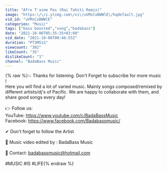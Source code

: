 ```yaml
---
title: "Afro T'aime Pas (Rai Tahiti Remix)"
image: "https:\/\/i.ytimg.com\/vi\/uVMsCxBWWlE\/hqdefault.jpg"
vid_id: "uVMsCxBWWlE"
categories: "Music"
tags: ["bass boosted","song","badabass"]
date: "2021-10-06T05:35:35+03:00"
vid_date: "2021-10-06T00:46:55Z"
duration: "PT3M51S"
viewcount: "382"
likeCount: "35"
dislikeCount: "1"
channel: "BadaBass Music"
---
```

{% raw %}💥 Thanks for listening. Don't Forget to subscribe for more music ! <br />Here you will find a lot of varied music. Mainly songs composed/remixed by different artists/dj's of Pacific. We are happy to collaborate with them, and share good songs every day!<br /><br />👉 Follow us:<br />YouTube: <a rel="nofollow" target="blank" href="https://www.youtube.com/c/BadaBassMusic">https://www.youtube.com/c/BadaBassMusic</a><br />Facebook: <a rel="nofollow" target="blank" href="https://www.facebook.com/Badabassmusic/">https://www.facebook.com/Badabassmusic/</a><br /><br />✔ Don't forget to follow the Artist<br /><br />🎥 Music video edited by : BadaBass Music<br /><br />📩 Contact: badabassmusic@hotmail.com<br /><br />#MUSIC #IS #LIFE{% endraw %}
